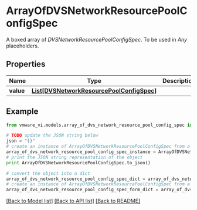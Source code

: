 # ArrayOfDVSNetworkResourcePoolConfigSpec

A boxed array of *DVSNetworkResourcePoolConfigSpec*. To be used in *Any* placeholders. 

## Properties
Name | Type | Description | Notes
------------ | ------------- | ------------- | -------------
**value** | [**List[DVSNetworkResourcePoolConfigSpec]**](DVSNetworkResourcePoolConfigSpec.md) |  | 

## Example

```python
from vmware_vi.models.array_of_dvs_network_resource_pool_config_spec import ArrayOfDVSNetworkResourcePoolConfigSpec

# TODO update the JSON string below
json = "{}"
# create an instance of ArrayOfDVSNetworkResourcePoolConfigSpec from a JSON string
array_of_dvs_network_resource_pool_config_spec_instance = ArrayOfDVSNetworkResourcePoolConfigSpec.from_json(json)
# print the JSON string representation of the object
print ArrayOfDVSNetworkResourcePoolConfigSpec.to_json()

# convert the object into a dict
array_of_dvs_network_resource_pool_config_spec_dict = array_of_dvs_network_resource_pool_config_spec_instance.to_dict()
# create an instance of ArrayOfDVSNetworkResourcePoolConfigSpec from a dict
array_of_dvs_network_resource_pool_config_spec_form_dict = array_of_dvs_network_resource_pool_config_spec.from_dict(array_of_dvs_network_resource_pool_config_spec_dict)
```
[[Back to Model list]](../README.md#documentation-for-models) [[Back to API list]](../README.md#documentation-for-api-endpoints) [[Back to README]](../README.md)


